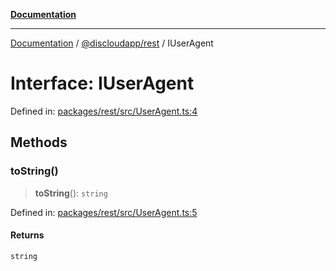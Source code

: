 [**Documentation**](../../../README.md)

***

[Documentation](../../../packages.md) / [@discloudapp/rest](../README.md) / IUserAgent

# Interface: IUserAgent

Defined in: [packages/rest/src/UserAgent.ts:4](https://github.com/discloud/discloud.app/blob/5b4e3fe9c701f0b4f5ffa4246f463403d1e47fa1/packages/rest/src/UserAgent.ts#L4)

## Methods

### toString()

> **toString**(): `string`

Defined in: [packages/rest/src/UserAgent.ts:5](https://github.com/discloud/discloud.app/blob/5b4e3fe9c701f0b4f5ffa4246f463403d1e47fa1/packages/rest/src/UserAgent.ts#L5)

#### Returns

`string`
